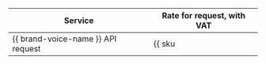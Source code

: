 Service | Rate for request, with VAT
----- | -----
{{ brand-voice-name }} API request | {{ sku|ILS|ai.speech.tts.dialogue_platform|string }}
